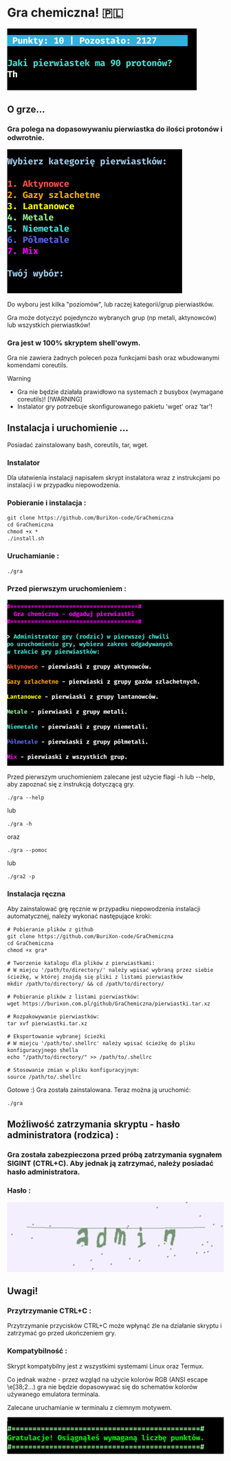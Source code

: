 # Gra chemiczna! 🇵🇱
![Gra](/gra2.png)

## O grze...

### Gra polega na dopasowywaniu pierwiastka do ilości protonów i odwrotnie.
![Gra](/gra1.png)

Do wyboru jest kilka "poziomów", lub raczej kategorii/grup pierwiastków.

Gra może dotyczyć pojedynczo wybranych grup (np metali, aktynowców) lub wszystkich pierwiastków!

### Gra jest w 100% skryptem shell'owym.

Gra nie zawiera żadnych poleceń poza funkcjami bash oraz wbudowanymi komendami coreutils.

> [!WARNING]
> - Gra nie będzie działała prawidłowo na systemach z busybox (wymagane coreutils)!
> [!WARNING]
> - Instalator gry potrzebuje skonfigurowanego pakietu 'wget' oraz 'tar'! 

## Instalacja i uruchomienie ...

Posiadać zainstalowany bash, coreutils, tar, wget.

### Instalator

Dla ułatwienia instalacji napisałem skrypt instalatora wraz z instrukcjami po instalacji i w przypadku niepowodzenia.

### Pobieranie i instalacja :

```
git clone https://github.com/BuriXon-code/GraChemiczna
cd GraChemiczna
chmod +x *
./install.sh
```
### Uruchamianie :
```
./gra
```

### Przed pierwszym uruchomieniem :
![Gra](/gra3.png)

Przed pierwszym uruchomieniem zalecane jest użycie flagi -h lub --help, aby zapoznać się z instrukcją dotyczącą gry.
```
./gra --help
```
lub 
```
./gra -h
```
oraz 
```
./gra --pomoc
```
lub 
```
./gra2 -p
```

### Instalacja ręczna

Aby zainstalować grę ręcznie w przypadku niepowodzenia instalacji automatycznej, należy wykonać następujące kroki:

```
# Pobieranie plików z github
git clone https://github.com/BuriXon-code/GraChemiczna
cd GraChemiczna
chmod +x gra*
```
```
# Tworzenie katalogu dla plików z pierwiastkami:
# W miejcu '/path/to/directory/' należy wpisać wybraną przez siebie ścieżkę, w której znajdą się pliki z listami pierwiastków
mkdir /path/to/directory/ && cd /path/to/directory/
```
```
# Pobieranie plików z listami pierwiastków:
wget https://burixon.com.pl/github/GraChemiczna/pierwiastki.tar.xz
```
```
# Rozpakowywanie pierwiastków:
tar xvf pierwiastki.tar.xz
```
```
# Eksportowanie wybranej ścieżki
# W miejcu '/path/to/.shellrc' należy wpisać ścieżkę do pliku konfiguracyjnego shella
echo "/path/to/directory/" >> /path/to/.shellrc
```
```
# Stosowanie zmian w pliku konfiguracyjnym:
source /path/to/.shellrc
```

Gotowe :) Gra została zainstalowana. Teraz można ją uruchomić:

```
./gra
```

## Możliwość zatrzymania skryptu - hasło administratora (rodzica) :
### Gra została zabezpieczona przed próbą zatrzymania sygnałem SIGINT (CTRL+C). Aby jednak ją zatrzymać, należy posiadać hasło administratora.
### Hasło :
![Hasło administratorskie](/captcha.png)

## Uwagi!
### Przytrzymanie CTRL+C :
Przytrzymanie przycisków CTRL+C może wpłynąć źle na działanie skryptu i zatrzymać go przed ukończeniem gry.

### Kompatybilność :
Skrypt kompatybilny jest z wszystkimi systemami Linux oraz Termux.

Co jednak ważne - przez wzgląd na użycie kolorów RGB (ANSI escape \e[38;2...) gra nie będzie dopasowywać się do schematów kolorów używanego emulatora terminala.

Zalecane uruchamianie w terminalu z ciemnym motywem.

![Gra](/gra4.png)

